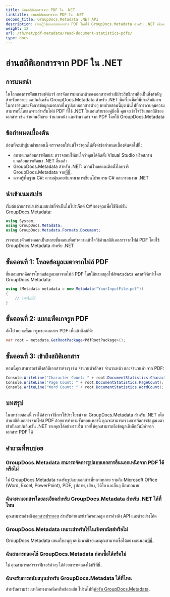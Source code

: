 ```yaml
---
title: อ่านสถิติเอกสารจาก PDF ใน .NET
linktitle: อ่านสถิติเอกสารจาก PDF ใน .NET
second_title: GroupDocs.Metadata .NET API
description: เรียนรู้วิธีแยกสถิติเอกสาร PDF โดยใช้ GroupDocs.Metadata สำหรับ .NET เพิ่มความสามารถในการจัดการเอกสารของคุณได้อย่างง่ายดาย
weight: 12
url: /th/net/pdf-metadata/read-document-statistics-pdfs/
type: docs
---
```

# อ่านสถิติเอกสารจาก PDF ใน .NET

## การแนะนำ
ในโลกของการพัฒนาซอฟต์แวร์ การจัดการเมตาดาต้าของเอกสารอย่างมีประสิทธิภาพถือเป็นสิ่งสำคัญสำหรับหลายๆ แอปพลิเคชัน GroupDocs.Metadata สำหรับ .NET มีเครื่องมือที่มีประสิทธิภาพในการอ่านและจัดการข้อมูลเมตาภายในรูปแบบเอกสารต่างๆ บทช่วยสอนนี้มุ่งเน้นไปที่การควบคุมความสามารถนี้โดยเฉพาะสำหรับไฟล์ PDF ที่ใช้ .NET ในตอนท้ายของคู่มือนี้ คุณจะเข้าใจวิธีแยกสถิติของเอกสาร เช่น จำนวนอักขระ จำนวนหน้า และจำนวนคำ จาก PDF โดยใช้ GroupDocs.Metadata
## ข้อกำหนดเบื้องต้น
ก่อนที่จะเข้าสู่บทช่วยสอนนี้ ตรวจสอบให้แน่ใจว่าคุณได้ตั้งค่าข้อกำหนดเบื้องต้นต่อไปนี้:
- สภาพแวดล้อมการพัฒนา: ตรวจสอบให้แน่ใจว่าคุณได้ติดตั้ง Visual Studio หรือสภาพแวดล้อมการพัฒนา .NET อื่นแล้ว
-  GroupDocs.Metadata สำหรับ .NET: ดาวน์โหลดและติดตั้งไลบรารี GroupDocs.Metadata จาก[ที่นี่](https://releases.groupdocs.com/metadata/net/).
- ความรู้พื้นฐาน C#: ความคุ้นเคยกับภาษาการเขียนโปรแกรม C# และกรอบงาน .NET

## นำเข้าเนมสเปซ
เริ่มต้นด้วยการนำเข้าเนมสเปซที่จำเป็นในโปรเจ็กต์ C# ของคุณเพื่อใช้ฟังก์ชัน GroupDocs.Metadata:
```csharp
using System;
using GroupDocs.Metadata;
using GroupDocs.Metadata.Formats.Document;
```

เราจะแบ่งตัวอย่างออกเป็นหลายขั้นตอนเพื่อทำความเข้าใจวิธีอ่านสถิติเอกสารจากไฟล์ PDF โดยใช้ GroupDocs.Metadata สำหรับ .NET
## ขั้นตอนที่ 1: โหลดข้อมูลเมตาจากไฟล์ PDF
 ขั้นตอนแรกคือการโหลดข้อมูลเมตาจากไฟล์ PDF โดยใช้นามสกุลไฟล์`Metadata` คลาสที่จัดทำโดย GroupDocs.Metadata:
```csharp
using (Metadata metadata = new Metadata("YourInputFile.pdf"))
{
    // รหัสไปที่นี่
}
```
## ขั้นตอนที่ 2: แยกแพ็คเกจรูท PDF
ถัดไป แยกแพ็คเกจรูทของเอกสาร PDF เพื่อเข้าถึงสถิติ:
```csharp
var root = metadata.GetRootPackage<PdfRootPackage>();
```
## ขั้นตอนที่ 3: เข้าถึงสถิติเอกสาร
ตอนนี้คุณสามารถเข้าถึงสถิติเอกสารต่างๆ เช่น จำนวนตัวอักษร จำนวนหน้า และจำนวนคำ จาก PDF:
```csharp
Console.WriteLine("Character Count: " + root.DocumentStatistics.CharacterCount);
Console.WriteLine("Page Count: " + root.DocumentStatistics.PageCount);
Console.WriteLine("Word Count: " + root.DocumentStatistics.WordCount);
```

## บทสรุป
ในบทช่วยสอนนี้ เราได้สำรวจวิธีการใช้ประโยชน์จาก GroupDocs.Metadata สำหรับ .NET เพื่ออ่านสถิติเอกสารจากไฟล์ PDF ด้วยการทำตามขั้นตอนเหล่านี้ คุณจะสามารถรวมการจัดการข้อมูลเมตาเข้ากับแอปพลิเคชัน .NET ของคุณได้อย่างราบรื่น ช่วยให้คุณสามารถดึงข้อมูลเชิงลึกอันมีค่าจากเอกสาร PDF ได้

## คำถามที่พบบ่อย
### GroupDocs.Metadata สามารถจัดการรูปแบบเอกสารอื่นนอกเหนือจาก PDF ได้หรือไม่
ใช่ GroupDocs.Metadata รองรับรูปแบบเอกสารที่หลากหลาย รวมถึง Microsoft Office (Word, Excel, PowerPoint), PDF, รูปภาพ, เสียง, วิดีโอ และอื่นๆ อีกมากมาย
### ฉันจะหาเอกสารโดยละเอียดสำหรับ GroupDocs.Metadata สำหรับ .NET ได้ที่ไหน
 คุณสามารถอ้างถึง[เอกสารประกอบ](https://tutorials.groupdocs.com/metadata/net/) สำหรับคำแนะนำที่ครอบคลุม การอ้างอิง API และตัวอย่างโค้ด
### GroupDocs.Metadata เหมาะสำหรับใช้ในเชิงพาณิชย์หรือไม่
 GroupDocs.Metadata เสนอใบอนุญาตเชิงพาณิชย์และคุณสามารถซื้อได้อย่างแน่นอน[ที่นี่](https://purchase.groupdocs.com/buy).
### ฉันสามารถลองใช้ GroupDocs.Metadata ก่อนซื้อได้หรือไม่
 ใช่ คุณสามารถสำรวจฟีเจอร์ต่างๆ ได้ด้วยการทดลองใช้ฟรี[ที่นี่](https://releases.groupdocs.com/).
### ฉันจะรับการสนับสนุนสำหรับ GroupDocs.Metadata ได้ที่ไหน
 สำหรับความช่วยเหลือทางเทคนิคหรือข้อสงสัย โปรดไปที่[ฟอรัม GroupDocs.Metadata](https://forum.groupdocs.com/c/metadata/14).